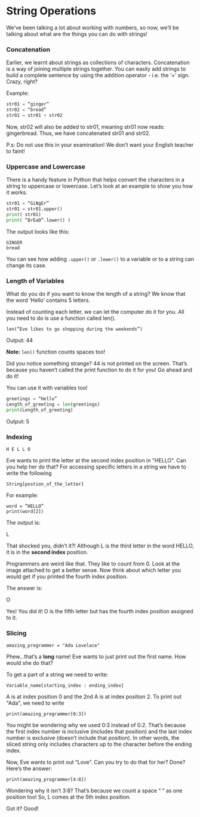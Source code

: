 # String Operations

We’ve been talking a lot about working with numbers, so now, we’ll be talking
about what are the things you can do with strings!
### Concatenation
Earlier, we learnt about strings as collections of characters. Concatenation is
a way of joining multiple strings together. You can easily add strings to build
a complete sentence by using the addition operator - i.e. the ‘+’ sign. Crazy,
right?

Example:
```.py
str01 = “ginger”
str02 = “bread”
str01 = str01 + str02
```

Now, str02 will also be added to str01, meaning str01 now reads: gingerbread.
Thus, we have concatenated str01 and str02.

P.s: Do not use this in your examination! We don’t want your English teacher to
faint!

### Uppercase and Lowercase
There is a handy feature in Python that helps convert the characters in a
string to uppercase or lowercase. Let’s look at an example to show you how it
works.
```.py
str01 = “GiNgEr”
str01 = str01.upper()
print( str01)
print( “BrEaD”.lower() )
```
The output looks like this:
```
GINGER
bread
```
You can see how adding `.upper()` or `.lower()` to a variable or to a string
can change its case.

### Length of Variables
What do you do if you want to know the length of a string? We know that the
word ‘Hello’ contains 5 letters.

Instead of counting each letter, we can let the computer do it for you. All you
need to do is use a function called len().

`len(“Eve likes to go shopping during the weekends”) `

Output: 44

**Note:** `len()` function counts spaces too!

Did you notice something strange? 44 is not printed on the screen. That’s
because you haven’t called the print function to do it for you! Go ahead and do
it!

You can use it with variables too!

```.py
greetings = “Hello”
Length_of_greeting = len(greetings)
print(Length_of_greeting)
```
Output: 5
### Indexing
`H E L L O `

Eve wants to print the letter at the second index position in "HELLO".
Can you help her do that? For accessing specific letters in a string we have to
write the following

`String[postion_of_the_letter]`

For example:
```
word = “HELLO”
print(word[2])
```
The output is:

L

That shocked you, didn’t it?! Although L is the third letter in the word HELLO,
it is in the **second index** position.

Programmers are weird like that. They like to count from 0. Look at the image
attached to get a better sense. Now think about which letter you would get if
you printed the fourth index position.

The answer is:

O

Yes! You did it! O is the fifth letter but has the fourth index position
assigned to it.
### Slicing
`amazing_programmer = "Ada Lovelace"`

Phew...that’s a **long** name! Eve wants to just print out the first name. How
would she do that?

To get a part of a string we need to write:

`Variable_name[starting_index : ending_index]`

A is at index position 0 and the 2nd A is at index position 2. To print out
"Ada", we need to write

`print(amazing_programmer[0:3])`

You might be wondering why we used 0:3 instead of 0:2. That’s because the first
index number is inclusive (includes that position) and the last index number is 
exclusive (doesn’t include that position). In other words, the sliced string
only includes characters up to the character before the ending index.

Now, Eve wants to print out “Love”. Can you try to do that for her?
Done? Here’s the answer:

`print(amazing_programmer[4:8])`

Wondering why it isn’t 3:8? That’s because we count a space “ “ as one position
too! So, L comes at the 5th index position.

Got it? Good!

